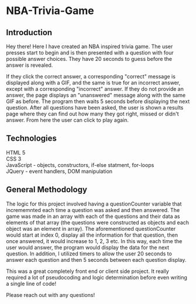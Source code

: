 # NBA-Trivia-Game

## Introduction
Hey there! Here I have created an NBA inspired trivia game. The user presses start to begin and is then presented with a question with four possible answer choices. They have 20 seconds to guess before the answer is revealed. 

If they click the correct answer, a corresponding "correct" message is displayed along with a GIF, and the same is true for an incorrect answer, except with a corresponding "incorrect" answer. If they do not provide an answer, the page displays an "unanswered" message along with the same GIF as before. The program then waits 5 seconds before displaying the next question. After all questions have been asked, the user is shown a results page where they can find out how many they got right, missed or didn't answer. From here the user can click to play again. 

## Technologies 
HTML 5<br/>
CSS 3<br/>
JavaScript - objects, constructors, if-else statment, for-loops<br/>
JQuery - event handlers, DOM manipulation<br/>

## General Methodology
The logic for this project involved having a questionCounter variable that incrememnted each time a question was asked and then answered. The game was made in an array with each of the questions and their data as elements of that array (the questions were constructed as objects and each object was an element in array). The aforementioned questionCounter would start at index 0, display all the information for that question, then once answered, it would increase to 1, 2, 3 etc. In this way, each time the user would answer, the program would display the data for the next question. In addition, I utilized timers to allow the user 20 seconds to answer each question and then 5 seconds between each question display. 

This was a great completely front end or client side project. It really required a lot of pseudocoding and logic determination before even writing a single line of code!

Please reach out with any questions!
